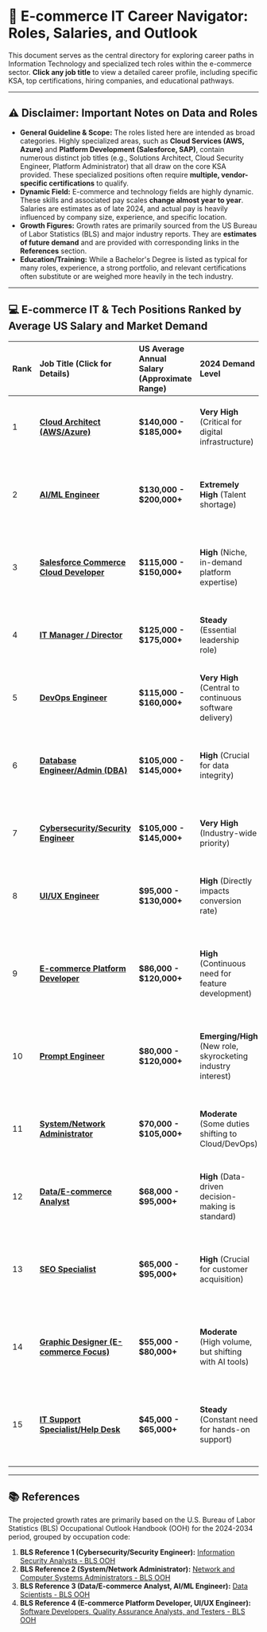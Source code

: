 # 🚀 E-commerce IT Career Navigator: Roles, Salaries, and Outlook

This document serves as the central directory for exploring career paths in Information Technology and specialized tech roles within the e-commerce sector. **Click any job title** to view a detailed career profile, including specific KSA, top certifications, hiring companies, and educational pathways.

---

## ⚠️ Disclaimer: Important Notes on Data and Roles

* **General Guideline & Scope:** The roles listed here are intended as broad categories. Highly specialized areas, such as **Cloud Services (AWS, Azure)** and **Platform Development (Salesforce, SAP)**, contain numerous distinct job titles (e.g., Solutions Architect, Cloud Security Engineer, Platform Administrator) that all draw on the core KSA provided. These specialized positions often require **multiple, vendor-specific certifications** to qualify.
* **Dynamic Field:** E-commerce and technology fields are highly dynamic. These skills and associated pay scales **change almost year to year**. Salaries are estimates as of late 2024, and actual pay is heavily influenced by company size, experience, and specific location.
* **Growth Figures:** Growth rates are primarily sourced from the US Bureau of Labor Statistics (BLS) and major industry reports. They are **estimates of future demand** and are provided with corresponding links in the **References** section.
* **Education/Training:** While a Bachelor's Degree is listed as typical for many roles, experience, a strong portfolio, and relevant certifications often substitute or are weighed more heavily in the tech industry.

---

## 💻 E-commerce IT & Tech Positions Ranked by Average US Salary and Market Demand

| Rank | Job Title (Click for Details) | US Average Annual Salary (Approximate Range) | 2024 Demand Level | Projected Growth (Next 5-10 Years) | Key Knowledge, Skills, and Abilities (KSA) Highlights |
| :--- | :--- | :--- | :--- | :--- | :--- |
| 1 | **[Cloud Architect (AWS/Azure)](Roles/Cloud_Architect.md)** | **$140,000 - $185,000+** | **Very High** (Critical for digital infrastructure) | **Fast Growth** *(~15-20%+, driven by enterprise cloud adoption)* | Cloud infrastructure, High-Availability, Cost Optimization, Security Architecture, System Design. |
| 2 | **[AI/ML Engineer](Roles/AIML_Engineer.md)** | **$130,000 - $200,000+** | **Extremely High** (Talent shortage) | **Explosive Growth** *(~30%+ CAGR, driven by generative AI and automation)* | Advanced ML algorithms, MLOps, Python (TensorFlow, PyTorch), Statistical Modeling, Model Deployment. |
| 3 | **[Salesforce Commerce Cloud Developer](roles/SFCC_Developer.md)** | **$115,000 - $150,000+** | **High** (Niche, in-demand platform expertise) | **Strong Growth** *(~15%+, tied to the commerce cloud market growth)* | SFCC (Demandware) Script/API, Headless Architecture, Business Manager, Integration, Debugging Pipelines. |
| 4 | **[IT Manager / Director](Roles/IT_Manager.md)** | **$125,000 - $175,000+** | **Steady** (Essential leadership role) | **Stable Growth** *(~5-8%, tied to overall company size growth)* | IT strategy, Budget Planning, Vendor Management, Team Leadership, Risk Management, Resource Allocation. |
| 5 | **[DevOps Engineer](Roles/DevOps_Engineer.md)** | **$115,000 - $160,000+** | **Very High** (Central to continuous software delivery) | **Fast Growth** *(~10-15%+, driven by the push for faster, safer deployments)* | CI/CD (Jenkins, GitLab), Infrastructure as Code (Terraform), Docker/Kubernetes, Automation, Scripting. |
| 6 | **[Database Engineer/Admin (DBA)](Roles/DBA.md)** | **$105,000 - $145,000+** | **High** (Crucial for data integrity) | **Strong Growth** *(~9-12%, driven by increasing data volume and complexity)* | SQL query optimization, Database Systems (MySQL/PostgreSQL), Backup/Recovery, Security Compliance, Performance Tuning. |
| 7 | **[Cybersecurity/Security Engineer](Roles/Cybersecurity_Engineer.md)**| **$105,000 - $145,000+** | **Very High** (Industry-wide priority) | **Rapid Growth** *(~29%, [BLS Reference 1])* | PCI DSS compliance, Incident Response, Vulnerability Management, Firewalls/WAF, Security Auditing. |
| 8 | **[UI/UX Engineer](Roles/UIUX_Engineer.md)** | **$95,000 - $130,000+** | **High** (Directly impacts conversion rate) | **Strong Growth** *(~7%, [BLS Reference 3])* | UX Principles, CRO, HTML/CSS/JavaScript (React/Vue), Figma/Sketch, Prototyping, Accessibility. |
| 9 | **[E-commerce Platform Developer](Roles/Platform_Developer.md)** | **$86,000 - $120,000+** | **High** (Continuous need for feature development) | **Strong Growth** *(~15%, grouped with Software Developers [BLS Reference 4])* | E-commerce Platforms (Shopify/Magento), REST/SOAP APIs, Full-stack Development, Performance Optimization. |
| 10 | **[Prompt Engineer](Roles/Prompt_Engineer.md)** | **$80,000 - $120,000+** | **Emerging/High** (New role, skyrocketing industry interest) | **Explosive Growth** *(~33%+ CAGR, market size is rapidly expanding)* | LLM Behavior/Limitations, NLP, Structured Thinking, Zero-shot Prompting, Creative Problem-Solving with AI. |
| 11 | **[System/Network Administrator](Roles/System_Network_Admin.md)** | **$70,000 - $105,000+** | **Moderate** (Some duties shifting to Cloud/DevOps) | **Slight Decline** *(-4% by 2034, [BLS Reference 2])* | Server OS (Windows/Linux), Network Protocols (TCP/IP), Cloud Infrastructure, Shell Scripting, Troubleshooting. |
| 12 | **[Data/E-commerce Analyst](Roles/Data_Analyst.md)** | **$68,000 - $95,000+** | **High** (Data-driven decision-making is standard) | **Very Strong Growth** *(~34%, [BLS Reference 3])* | SQL, Web Analytics (Google Analytics), E-commerce Metrics (AOV, CR), Data Visualization (Tableau/Power BI). |
| 13 | **[SEO Specialist](Roles/SEO_Specialist.md)** | **$65,000 - $95,000+** | **High** (Crucial for customer acquisition) | **Strong Growth** *(~10-15%, tied to the digital marketing consultant market)* | Technical SEO, Search Algorithms, Keyword Research, Content Optimization, Tools (SEMrush, Ahrefs). |
| 14 | **[Graphic Designer (E-commerce Focus)](Roles/Graphic_Designer.md)** | **$55,000 - $80,000+** | **Moderate** (High volume, but shifting with AI tools) | **Stable Growth** *(~6-7% CAGR, tied to digital content demand)* | Adobe Creative Suite (Photoshop, Illustrator), Web Optimization, Typography, E-commerce Design Best Practices. |
| 15 | **[IT Support Specialist/Help Desk](Roles/IT_Support.md)** | **$45,000 - $65,000+** | **Steady** (Constant need for hands-on support) | **Stable Growth** *(~5-7%, driven by general tech reliance, despite some automation)* | OS/Hardware Troubleshooting, Network Fundamentals, Ticketing Systems, Excellent Customer Service, Active Directory. |

---

## 📚 References

The projected growth rates are primarily based on the U.S. Bureau of Labor Statistics (BLS) Occupational Outlook Handbook (OOH) for the 2024-2034 period, grouped by occupation code:

1.  **BLS Reference 1 (Cybersecurity/Security Engineer):** [Information Security Analysts - BLS OOH](https://www.bls.gov/ooh/computer-and-information-technology/information-security-analysts.htm)
2.  **BLS Reference 2 (System/Network Administrator):** [Network and Computer Systems Administrators - BLS OOH](https://www.bls.gov/ooh/computer-and-information-technology/network-and-computer-systems-administrators.htm)
3.  **BLS Reference 3 (Data/E-commerce Analyst, AI/ML Engineer):** [Data Scientists - BLS OOH](https://www.bls.gov/ooh/math/data-scientists.htm)
4.  **BLS Reference 4 (E-commerce Platform Developer, UI/UX Engineer):** [Software Developers, Quality Assurance Analysts, and Testers - BLS OOH](https://www.bls.gov/ooh/computer-and-information-technology/software-developers.htm)
